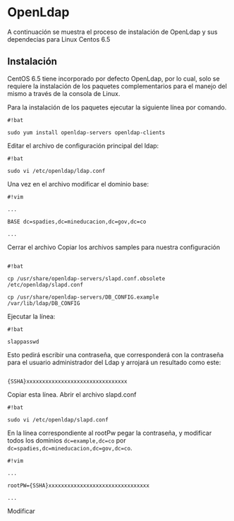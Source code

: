 # OpenLdap

A continuación se muestra el proceso de instalación de OpenLdap y sus dependecias para Linux Centos 6.5

## Instalación
CentOS 6.5 tiene incorporado por defecto OpenLdap, por lo cual, solo se requiere la instalación de los paquetes complementarios para el manejo del mismo a través de la consola de Linux.

Para la instalación de los paquetes ejecutar la siguiente línea por comando.

```
#!bat

sudo yum install openldap-servers openldap-clients
```

Editar el archivo de configuración principal del ldap:

```
#!bat

sudo vi /etc/openldap/ldap.conf
```

Una vez en el archivo modificar el dominio base:

```
#!vim

...

BASE dc=spadies,dc=mineducacion,dc=gov,dc=co

...
```

Cerrar el archivo
Copiar los archivos samples para nuestra configuración

```

#!bat

cp /usr/share/openldap-servers/slapd.conf.obsolete /etc/openldap/slapd.conf

cp /usr/share/openldap-servers/DB_CONFIG.example /var/lib/ldap/DB_CONFIG
```
Ejecutar la línea:

```
#!bat

slappasswd

```

Esto pedirá escribir una contraseña, que corresponderá con la contraseña para el usuario administrador del Ldap y arrojará un resultado como este:

```

{SSHA}xxxxxxxxxxxxxxxxxxxxxxxxxxxxxxxx
```

Copiar esta línea.
Abrir el archivo slapd.conf

```
#!bat

sudo vi /etc/openldap/slapd.conf
```

En la línea correspondiente al rootPw pegar la contraseña, y modificar todos los dominios ``` dc=example,dc=co ``` por ``` dc=spadies,dc=mineducacion,dc=gov,dc=co ```.

``` 
#!vim

...

rootPW={SSHA}xxxxxxxxxxxxxxxxxxxxxxxxxxxxxxxx

...
```

Modificar 
